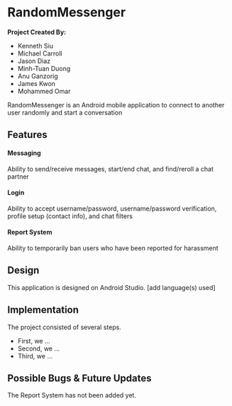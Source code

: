 # RandomMessenger

<strong>Project Created By:</strong>
<ul>
<li> Kenneth Siu </li>
<li> Michael Carroll </li>
<li> Jason Diaz </li>
<li> Minh-Tuan Duong </li>
<li> Anu Ganzorig </li>
<li> James Kwon </li>
<li> Mohammed Omar </li>
</ul>

RandomMessenger is an Android mobile application to connect to another user randomly and start a conversation

<h2> Features </h2>
<h4> Messaging </h4>
Ability to send/receive messages, start/end chat, and find/reroll a chat partner
<h4> Login </h4>
Ability to accept username/password, username/password verification, profile setup (contact info), and chat filters
<h4> Report System </h4>
Ability to temporarily ban users who have been reported for harassment

<h2> Design </h2>
This application is designed on Android Studio. [add language(s) used]

<h2> Implementation </h2>
The project consisted of several steps.
<ul>
  <li> First, we ... </li>
  <li> Second, we ... </li>
  <li> Third, we ... </li>
</ul>

<h2> Possible Bugs & Future Updates </h2>
The Report System has not been added yet.
